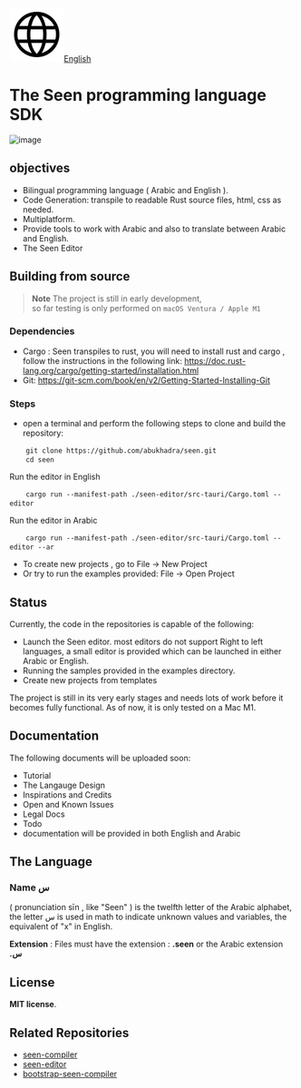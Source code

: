 [![en](https://raw.githubusercontent.com/abukhadra/Seen/master/images/language.svg)English](https://github.com/abukhadra/Seen/blob/master/README_en.md)

# The Seen programming language SDK

<img width="1600" alt="image" src="https://github.com/abukhadra/seen/assets/987908/ab49f38f-a0cc-414a-a679-a46d2b61a902">



## objectives
- Bilingual programming language ( Arabic and English ).
- Code Generation: transpile to readable Rust source files, html, css as needed.
- Multiplatform.
- Provide tools to work with Arabic and also to translate between Arabic and English.
- The Seen Editor


## Building from source
> **Note**
> The project is still in early development, <br>
> so far testing is only performed on  `macOS Ventura / Apple M1` 


### Dependencies
- Cargo : Seen transpiles to rust, you will need to install rust and cargo , follow the instructions in the following link:
		https://doc.rust-lang.org/cargo/getting-started/installation.html 
- Git: https://git-scm.com/book/en/v2/Getting-Started-Installing-Git

### Steps
- open a terminal and perform the following steps to clone and build the repository: 
```
    git clone https://github.com/abukhadra/seen.git
    cd seen
```
Run the editor in English
```   
    cargo run --manifest-path ./seen-editor/src-tauri/Cargo.toml -- editor	
```
Run the editor in Arabic
```
    cargo run --manifest-path ./seen-editor/src-tauri/Cargo.toml -- editor --ar	
```
- To create new projects , go to File -> New Project 
- Or try to run the examples provided:   File -> Open Project


## Status
Currently, the code in the repositories is capable of the following:
- Launch the Seen editor. most editors do not support Right to left languages, a small editor is provided which can be launched in either Arabic or English. 
- Running the samples provided in the examples directory.
- Create new projects from templates
  
The project is still in its very early stages and needs lots of work before it becomes fully functional. 
As of now, it is only tested on a Mac M1. 


## Documentation
The following documents will be uploaded soon:
- Tutorial
- The Langauge Design
- Inspirations and Credits 
- Open and Known Issues
- Legal Docs
- Todo
- documentation will be provided in both English and Arabic


## The Language
### Name **س** 
( pronunciation sīn , like "Seen" ) is the twelfth letter of the Arabic alphabet,  the letter س is used in math to indicate unknown values and variables, the equivalent of "x" in English.
 
**Extension** : Files must have the extension : **.seen** or the Arabic extension **.س**

## License
**MIT license**.  

## Related Repositories
- [seen-compiler](https://github.com/abukhadra/seen-compiler)
- [seen-editor](https://github.com/abukhadra/seen-editor)
- [bootstrap-seen-compiler](https://github.com/abukhadra/bootstrap-seen-compiler)
